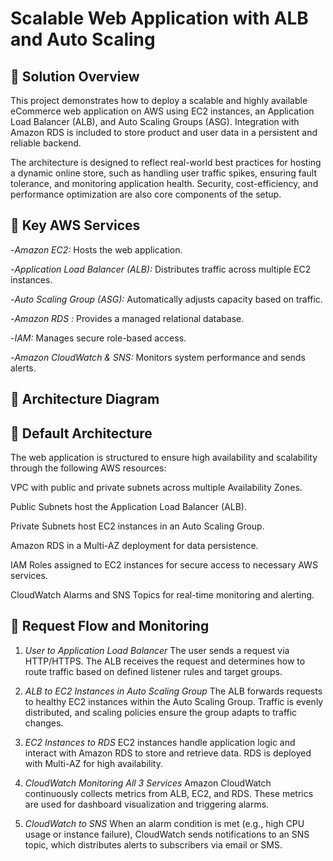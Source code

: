 # Scalable Web Application with ALB and Auto Scaling
## 🧭 Solution Overview
This project demonstrates how to deploy a scalable and highly available eCommerce web application on AWS using EC2 instances, an Application Load Balancer (ALB), and Auto Scaling Groups (ASG). Integration with Amazon RDS is included to store product and user data in a persistent and reliable backend.

The architecture is designed to reflect real-world best practices for hosting a dynamic online store, such as handling user traffic spikes, ensuring fault tolerance, and monitoring application health. Security, cost-efficiency, and performance optimization are also core components of the setup.

## 🎯 Key AWS Services
-*Amazon EC2:* Hosts the web application.

-*Application Load Balancer (ALB):* Distributes traffic across multiple EC2 instances.

-*Auto Scaling Group (ASG):* Automatically adjusts capacity based on traffic.

-*Amazon RDS :* Provides a managed relational database.

-*IAM:* Manages secure role-based access.

-*Amazon CloudWatch & SNS:* Monitors system performance and sends alerts.

## 🧱 Architecture Diagram



## 🧩 Default Architecture
The web application is structured to ensure high availability and scalability through the following AWS resources:

VPC with public and private subnets across multiple Availability Zones.

Public Subnets host the Application Load Balancer (ALB).

Private Subnets host EC2 instances in an Auto Scaling Group.

Amazon RDS in a Multi-AZ deployment for data persistence.

IAM Roles assigned to EC2 instances for secure access to necessary AWS services.

CloudWatch Alarms and SNS Topics for real-time monitoring and alerting.

## 🔁 Request Flow and Monitoring
1. *User to Application Load Balancer*
The user sends a request via HTTP/HTTPS. The ALB receives the request and determines how to route traffic based on defined listener rules and target groups.

2. *ALB to EC2 Instances in Auto Scaling Group*
The ALB forwards requests to healthy EC2 instances within the Auto Scaling Group. Traffic is evenly distributed, and scaling policies ensure the group adapts to traffic changes.

3. *EC2 Instances to RDS*
EC2 instances handle application logic and interact with Amazon RDS to store and retrieve data. RDS is deployed with Multi-AZ for high availability.

4. *CloudWatch Monitoring All 3 Services*
Amazon CloudWatch continuously collects metrics from ALB, EC2, and RDS. These metrics are used for dashboard visualization and triggering alarms.

5. *CloudWatch to SNS*
When an alarm condition is met (e.g., high CPU usage or instance failure), CloudWatch sends notifications to an SNS topic, which distributes alerts to subscribers via email or SMS.

